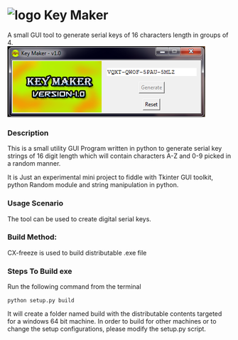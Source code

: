 # ![logo](favicon.ico) Key Maker
A small GUI tool to generate serial keys of 16 characters length in groups of 4.
<br/>
![ScreenShot](screenshot.png)

### Description
This is a small utility GUI Program written in python to generate serial key strings of 16 digit length which will contain characters A-Z and 0-9
picked in a random manner.

It is Just an experimental mini project to fiddle with Tkinter GUI toolkit, python Random module and string manipulation in python.

### Usage Scenario
The tool can be used to create digital serial keys.

### Build Method:
CX-freeze is used to build distributable .exe file

### Steps To Build exe
Run the following command from the terminal
```
python setup.py build
```
It will create a folder named build with the distributable contents targeted for a windows 64 bit machine.
In order to build for other machines or to change the setup configurations, please modify the setup.py script.
